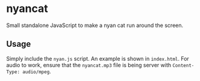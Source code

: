 nyancat
=======

Small standalone JavaScript to make a nyan cat run around the screen.

Usage
-----

Simply include the `nyan.js` script. An example is shown in `index.html`. For audio to work, ensure that the `nyancat.mp3` file is being server with `Content-Type: audio/mpeg`.
